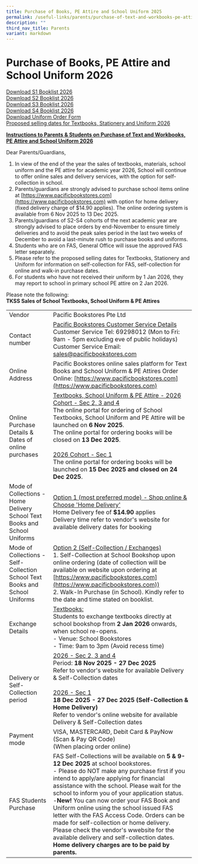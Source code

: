 ```yaml
---
title: Purchase of Books, PE Attire and School Uniform 2025
permalink: /useful-links/parents/purchase-of-text-and-workbooks-pe-attire-and-school-uniform-2025/
description: ""
third_nav_title: Parents
variant: markdown
---
```

# Purchase of Books, PE Attire and School Uniform 2026

[Download S1 Booklist 2026](/files/2026_S1_BOOKLIST.pdf)<br>
[Download S2 Booklist 2026](/files/2026_S2_BOOKLIST.pdf)<br>
[Download S3 Booklist 2026](/files/2026_S3_BOOKLIST.pdf)<br>
[Download S4 Booklist 2026](/files/2026_S4__EXP__BOOKLIST.pdf)<br>
[Download Uniform Order Form](/files/TKSS___Uniform_Order_Form___Final_Version_for_Year_2026__1_.pdf)<br>
[Proposed selling dates for Textbooks, Stationery and Uniform 2026](/files/TKSS_Proposed_Selling_Dates_for_2026.pdf)<br>

**<u>Instructions to Parents &amp; Students on Purchase of Text and Workbooks, PE Attire and School Uniform 2026</u>**

Dear Parents/Guardians,
1. In view of the end of the year the sales of textbooks, materials, school uniform and the PE attire for academic year 2026, School will continue to offer online sales and delivery services, with the option for self-collection in school.
2. Parents/guardians are strongly advised to purchase school items online at [https://www.pacificbookstores.com](https://www.pacificbookstores.com) with option for home delivery (fixed delivery charge of $14.90 applies). The online ordering system is available from 6 Nov 2025 to 13 Dec 2025.
3. Parents/guardians of S2-S4 cohorts of the next academic year are strongly advised to place orders by end-November to ensure timely deliveries and to avoid the peak sales period in the last two weeks of December to avoid a last-minute rush to purchase books and uniforms.
4. Students who are on FAS, General Office will issue the approved FAS letter separately.
5. Please refer to the proposed selling dates for Textbooks, Stationery and Uniform for information on self-collection for FAS, self-collection for online and walk-in purchase dates.
6. For students who have not received their uniform by 1 Jan 2026, they may report to school in primary school PE attire on 2 Jan 2026.

Please note the following:<br>**TKSS Sales of School Textbooks, School Uniform &amp; PE Attires**

|  |  |
| -------- | -------- |
| Vendor    | Pacific Bookstores Pte Ltd    |
| Contact number | <u>Pacific Bookstores Customer Service Details</u><br>Customer Service Tel: 69298012 (Mon to Fri: 9am - 5pm excluding eve of public holidays)<br>Customer Service Email: [sales@pacificbookstores.com](sales@pacificbookstores.com)| 
| Online Address | Pacific Bookstores online sales platform for Text Books and School Uniform &amp; PE Attires Order Online: [https://www.pacificbookstores.com](https://www.pacificbookstores.com) | 
 | Online Purchase Details &amp; Dates of online purchases | <u>Textbooks, School Uniform &amp; PE Attire - 2026 Cohort - Sec 2, 3 and 4</u><br>The online portal for ordering of School Textbooks, School Uniform and PE Attire will be launched on **6 Nov 2025**.<br>The online portal for ordering books will be closed on **13 Dec 2025**.<br><br><u>2026 Cohort - Sec 1</u><br>The online portal for ordering books will be launched on **15 Dec 2025 and closed on 24 Dec 2025**.| 
| Mode of Collections - Home Delivery School Text Books and School Uniforms     | <u>Option 1 (most preferred mode) - Shop online &amp; Choose 'Home Delivery'</u><br>Home Delivery fee of **$14.90** applies<br>Delivery time refer to vendor's website for available delivery dates for booking     |
| Mode of Collections - Self-Collection School Text Books and School Uniforms | <u>Option 2 (Self-Collection / Exchanges)</u><br>1. Self-Collection at School Bookshop upon online ordering (date of collection will be available on website upon ordering at [https://www.pacificbookstores.com](https://www.pacificbookstores.com))<br>2. Walk-In Purchase (in School). Kindly refer to the date and time stated on booklist.<br> | 
| Exchange Details | <u>Textbooks:</u><br>Students to exchange textbooks directly at school bookshop from **2 Jan 2026** onwards, when school re-opens.<br>- Venue: School Bookstores<br>- Time: 9am to 3pm (Avoid recess time)<br> | 
| Delivery or Self-Collection period | <u>2026 - Sec 2, 3 and 4</u><br>Period: **18 Nov 2025 - 27 Dec 2025**<br>Refer to vendor's website for available Delivery &amp; Self-Collection dates<br><br><u>2026 - Sec 1</u><br>**18 Dec 2025 - 27 Dec 2025 (Self-Collection &amp; Home Delivery)**<br>Refer to vendor's online website for available Delivery &amp; Self-Collection dates| 
| Payment mode | VISA, MASTERCARD, Debit Card &amp; PayNow (Scan &amp; Pay QR Code)<br>(When placing order online) |
| FAS Students Purchase | FAS Self-Collections will be available on **5 &amp; 9-12 Dec 2025** at school bookstores.<br>- Please do NOT make any purchase first if you intend to apply/are applying for financial assistance with the school. Please wait for the school to inform you of your application status.<br>-**New!** You can now order your FAS Book and Uniform online using the school issued FAS letter with the FAS Access Code. Orders can be made for self-collection or home delivery. Please check the vendor's wwebsite for the available delivery and self-collection dates. **Home delivery charges are to be paid by parents.** |